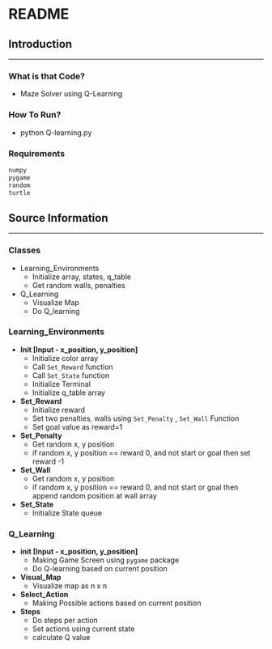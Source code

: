 # README

## Introduction

---

### What is that Code?

- Maze Solver using Q-Learning

### How To Run?

- python Q-learning.py

### Requirements

```bash
numpy
pygame
random
turtle
```

## Source Information

---

### Classes

- Learning_Environments
    - Initialize array, states, q_table
    - Get random walls, penalties
- Q_Learning
    - Visualize Map
    - Do Q_learning

### Learning_Environments

- **__Init__ [Input - x_position, y_position]**
    - Initialize color array
    - Call `Set_Reward` function
    - Call `Set_State` function
    - Initialize Terminal
    - Initialize q_table array
- **Set_Reward**
    - Initialize reward
    - Set two penalties, walls using `Set_Penalty` , `Set_Wall` Function
    - Set goal value as reward=1
- **Set_Penalty**
    - Get random x, y position
    - if random x, y position == reward 0, and not start or goal then set reward -1
- **Set_Wall**
    - Get random x, y position
    - if random x, y position == reward 0, and not start or goal then append random position at wall array
- **Set_State**
    - Initialize State queue

### Q_Learning

- **__init__ [Input - x_position, y_position]**
    - Making Game Screen using `pygame` package
    - Do Q-learning based on current position
- **Visual_Map**
    - Visualize map as n x n
- **Select_Action**
    - Making Possible actions based on current position
- **Steps**
    - Do steps per action
    - Set actions using current state
    - calculate Q value